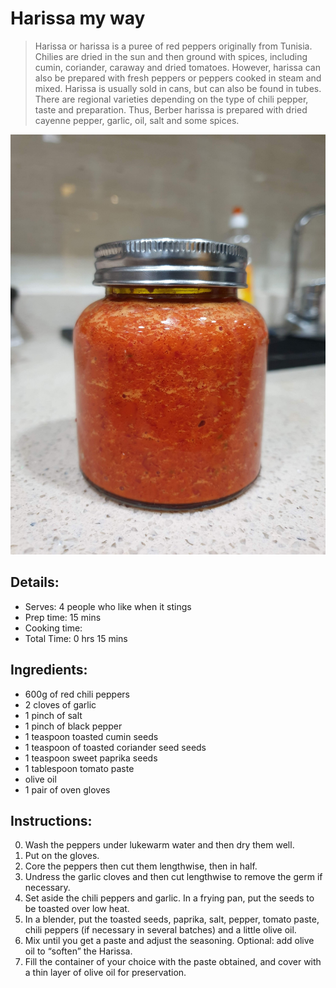 # Harissa my way

> Harissa or harissa is a puree of red peppers originally from Tunisia. Chilies are dried in the sun and then ground with spices, including cumin, coriander, caraway and dried tomatoes. However, harissa can also be prepared with fresh peppers or peppers cooked in steam and mixed. Harissa is usually sold in cans, but can also be found in tubes. There are regional varieties depending on the type of chili pepper, taste and preparation. Thus, Berber harissa is prepared with dried cayenne pepper, garlic, oil, salt and some spices. 

![Harissa my way](https://github.com/anamorph/recettes/blob/master/photos/fr-harissa-a-ma-facon-01.jpg?raw=true)

## Details:
* Serves: 4 people who like when it stings
* Prep time: 15 mins
* Cooking time:
* Total Time: 0 hrs 15 mins

## Ingredients:
* 600g of red chili peppers
* 2 cloves of garlic
* 1 pinch of salt
* 1 pinch of black pepper
* 1 teaspoon toasted cumin seeds
* 1 teaspoon of toasted coriander seed seeds
* 1 teaspoon sweet paprika seeds
* 1 tablespoon tomato paste
* olive oil
* 1 pair of oven gloves

## Instructions:
0. Wash the peppers under lukewarm water and then dry them well.
1. Put on the gloves.
2. Core the peppers then cut them lengthwise, then in half.
3. Undress the garlic cloves and then cut lengthwise to remove the germ if necessary.
4. Set aside the chili peppers and garlic. In a frying pan, put the seeds to be toasted over low heat.
5. In a blender, put the toasted seeds, paprika, salt, pepper, tomato paste, chili peppers (if necessary in several batches) and a little olive oil.
6. Mix until you get a paste and adjust the seasoning. Optional: add olive oil to “soften” the Harissa.
7. Fill the container of your choice with the paste obtained, and cover with a thin layer of olive oil for preservation.
